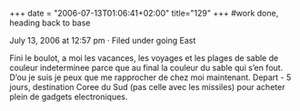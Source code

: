 +++
date = "2006-07-13T01:06:41+02:00"
title="129"
+++
#work done, heading back to base

July 13, 2006 at 12:57 pm · Filed under going East

Fini le boulot, a moi les vacances, les voyages et les plages de sable de couleur indeterminee parce que au final la couleur du sable qui s’en fout. D’ou je suis je peux que me rapprocher de chez moi maintenant.
Depart - 5 jours, destination Coree du Sud (pas celle avec les missiles) pour acheter plein de gadgets electroniques.

